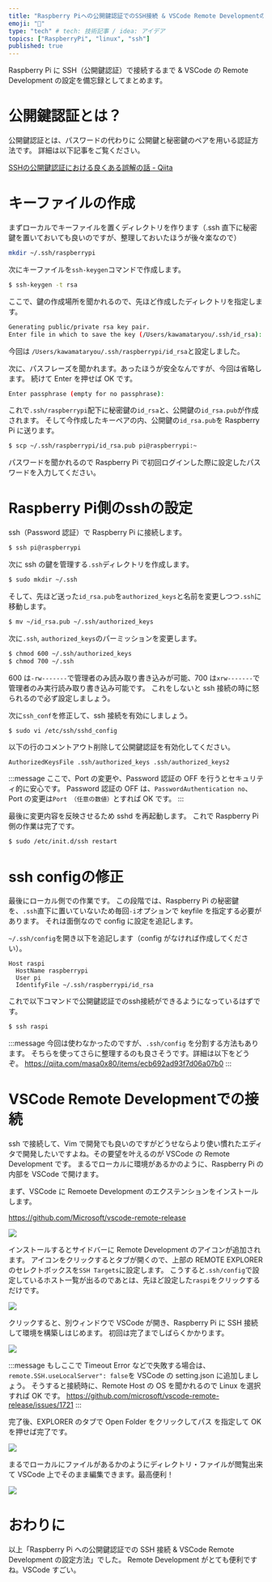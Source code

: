 ```yaml
---
title: "Raspberry Piへの公開鍵認証でのSSH接続 & VSCode Remote Developmentの設定方法"
emoji: "🍓"
type: "tech" # tech: 技術記事 / idea: アイデア
topics: ["RaspberryPi", "linux", "ssh"]
published: true
---
```


Raspberry Pi に SSH（公開鍵認証）で接続するまで & VSCode の Remote Development の設定を備忘録としてまとめます。

# 公開鍵認証とは？

公開鍵認証とは、パスワードの代わりに 公開鍵と秘密鍵のペアを用いる認証方法です。
詳細は以下記事をご覧ください。

[SSHの公開鍵認証における良くある誤解の話 - Qiita](https://qiita.com/angel_p_ls57/items/2e3f3f8661de32a0d432)

# キーファイルの作成

まずローカルでキーファイルを置くディレクトリを作ります（.ssh 直下に秘密鍵を置いておいても良いのですが、整理しておいたほうが後々楽なので）

```bash
mkdir ~/.ssh/raspberrypi
```

次にキーファイルを`ssh-keygen`コマンドで作成します。

```bash
$ ssh-keygen -t rsa
```

ここで、鍵の作成場所を聞かれるので、先ほど作成したディレクトリを指定します。

```bash
Generating public/private rsa key pair.
Enter file in which to save the key (/Users/kawamataryou/.ssh/id_rsa):
```

今回は `/Users/kawamataryou/.ssh/raspberrypi/id_rsa`と設定しました。

次に、パスフレーズを聞かれます。あったほうが安全なんですが、今回は省略します。
続けて Enter を押せば OK です。

```bash
Enter passphrase (empty for no passphrase):
```

これで`.ssh/raspberrypi`配下に秘密鍵の`id_rsa`と、公開鍵の`id_rsa.pub`が作成されます。
そして今作成したキーペアの内、公開鍵の`id_rsa.pub`を Raspberry Pi に送ります。

```bash
$ scp ~/.ssh/raspberrypi/id_rsa.pub pi@raspberrypi:~
```

パスワードを聞かれるので Raspberry Pi で初回ログインした際に設定したパスワードを入力してください。

# Raspberry Pi側のsshの設定
ssh（Password 認証）で Raspberry Pi に接続します。

```bash
$ ssh pi@raspberrypi
```
次に ssh の鍵を管理する`.ssh`ディレクトリを作成します。

```bash
$ sudo mkdir ~/.ssh
```

そして、先ほど送った`id_rsa.pub`を`authorized_keys`と名前を変更しつつ`.ssh`に移動します。

```bash
$ mv ~/id_rsa.pub ~/.ssh/authorized_keys
```

次に`.ssh`, `authorized_keys`のパーミッションを変更します。

```bash
$ chmod 600 ~/.ssh/authorized_keys
$ chmod 700 ~/.ssh
```

600 は`-rw-------`で管理者のみ読み取り書き込みが可能、700 は`xrw-------`で管理者のみ実行読み取り書き込み可能です。
これをしないと ssh 接続の時に怒られるので必ず設定しましょう。

次に`ssh_conf`を修正して、ssh 接続を有効にしましょう。

```bash
$ sudo vi /etc/ssh/sshd_config
```

以下の行のコメントアウト削除して公開鍵認証を有効化してください。

```
AuthorizedKeysFile .ssh/authorized_keys .ssh/authorized_keys2
```

:::message
ここで、Port の変更や、Password 認証の OFF を行うとセキュリティ的に安心です。
Password 認証の OFF は、`PasswordAuthentication no`、Port の変更は`Port （任意の数値）`とすれば OK です。
:::

最後に変更内容を反映させるため sshd を再起動します。
これで Raspberry Pi 側の作業は完了です。

```bash
$ sudo /etc/init.d/ssh restart
```

# ssh configの修正

最後にローカル側での作業です。
この段階では、Raspberry Pi の秘密鍵を、`.ssh`直下に置いていないため毎回`-i`オプションで keyfile を指定する必要があります。
それは面倒なので config に設定を追記します。

`~/.ssh/config`を開き以下を追記します（config がなければ作成してください）。

```~/.ssh/config
Host raspi
  HostName raspberrypi
  User pi
  IdentifyFile ~/.ssh/raspberrypi/id_rsa
```

これで以下コマンドで公開鍵認証でのssh接続ができるようになっているはずです。

```bash
$ ssh raspi
```

:::message
今回は使わなかったのですが、`.ssh/config` を分割する方法もあります。
そちらを使ってさらに整理するのも良さそうです。詳細は以下をどうぞ。
https://qiita.com/masa0x80/items/ecb692ad93f7d06a07b0
:::

# VSCode Remote Developmentでの接続

ssh で接続して、Vim で開発でも良いのですがどうせならより使い慣れたエディタで開発したいですよね。その要望を叶えるのが VSCode の Remote Development です。
まるでローカルに環境があるかのように、Raspberry Pi の内部を VSCode で開けます。

まず、VSCode に Remoete Development のエクステンションをインストールします。

https://github.com/Microsoft/vscode-remote-release

![](https://storage.googleapis.com/zenn-user-upload/9s5nfpd8ld59pk2iis7t5wnrp9p3)

インストールするとサイドバーに Remote Development のアイコンが追加されます。
アイコンをクリックするとタブが開くので、上部の REMOTE EXPLORER のセレクトボックスを`SSH Targets`に設定します。
こうすると`.ssh/config`で設定しているホスト一覧が出るのであとは、先ほど設定した`raspi`をクリックするだけです。

![](https://storage.googleapis.com/zenn-user-upload/z0wzfni5g8kueftok2f1kkg0rt5l)

クリックすると、別ウィンドウで VSCode が開き、Raspberry Pi に SSH 接続して環境を構築しはじめます。
初回は完了までしばらくかかります。

![](https://storage.googleapis.com/zenn-user-upload/7p0ktf01ccrsdsjqs10608ytmzwh)

:::message
もしここで Timeout Error などで失敗する場合は、`remote.SSH.useLocalServer": false`を VSCode の setting.json に追加しましょう。
そうすると接続時に、Remote Host の OS を聞かれるので Linux を選択すれば OK です。
https://github.com/microsoft/vscode-remote-release/issues/1721
:::

完了後、EXPLORER のタブで Open Folder をクリックしてパス を指定して OK を押せば完了です。

![](https://storage.googleapis.com/zenn-user-upload/wr8x134dwst0jdzqi1nyj2ylsgpq)

まるでローカルにファイルがあるかのようにディレクトリ・ファイルが閲覧出来て VSCode 上でそのまま編集できます。最高便利！

![](https://storage.googleapis.com/zenn-user-upload/hspqflcbg3naxcpv4gr30q850z54)

# おわりに

以上「Raspberry Pi への公開鍵認証での SSH 接続 & VSCode Remote Development の設定方法」でした。
Remote Development がとても便利ですね。VSCode すごい。